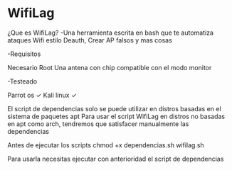 # WifiLag
¿Que es WifiLag?
-Una herramienta escrita en bash que te automatiza ataques Wifi estilo Deauth, Crear AP falsos y mas cosas

-Requisitos

Necesario Root
Una antena con chip compatible con el modo monitor

-Testeado

Parrot os ✓
Kali linux ✓

El script de dependencias solo se puede utilizar en distros basadas en el sistema de paquetes apt
Para usar el script WifiLag en distros no basadas en apt como arch, tendremos que satisfacer manualmente las dependencias

Antes de ejecutar los scripts
chmod +x dependencias.sh wifilag.sh

Para usarla necesitas ejecutar con anterioridad el script de dependencias 

